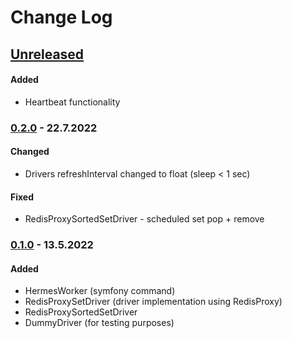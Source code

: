 # Change Log

## [Unreleased][unreleased]

#### Added
- Heartbeat functionality

### [0.2.0] - 22.7.2022
#### Changed
- Drivers refreshInterval changed to float (sleep < 1 sec)

#### Fixed
- RedisProxySortedSetDriver - scheduled set pop + remove

### [0.1.0] - 13.5.2022
#### Added
- HermesWorker (symfony command)
- RedisProxySetDriver (driver implementation using RedisProxy)
- RedisProxySortedSetDriver
- DummyDriver (for testing purposes)

[unreleased]: https://github.com/efabrica-team/hermes-extension/compare/0.2.0...HEAD
[0.2.0]: https://github.com/efabrica-team/hermes-extension/compare/0.1.0...0.2.0
[0.1.0]: https://github.com/efabrica-team/hermes-extension/compare/8b055557b0c87b5c52961cf2bfa13340e50915ad...0.1.0
